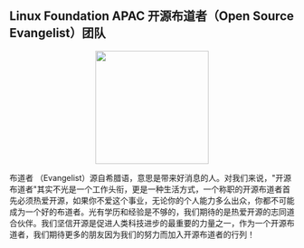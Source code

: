 ## Linux Foundation APAC 开源布道者（Open Source Evangelist）团队

<div align="center">    
 <img src="https://github.com/lfapac-open-source-evangelist/.github/assets/24563928/04d3a2f3-7008-4828-89a8-6b25d13f6a9e" height = "200" align=center />
</div>

布道者 （Evangelist）源自希腊语，意思是带来好消息的人。对我们来说，"开源布道者"其实不光是一个工作头衔，更是一种生活方式，一个称职的开源布道者首先必须热爱开源，如果你不爱这个事业，无论你的个人能力多么出众，你都不可能成为一个好的布道者。光有学历和经验是不够的，我们期待的是热爱开源的志同道合伙伴。我们坚信开源是促进人类科技进步的最重要的力量之一，作为一个开源布道者，我们期待更多的朋友因为我们的努力而加入开源布道者的行列！
<!--

**Here are some ideas to get you started:**

🙋‍♀️ A short introduction - what is your organization all about?
🌈 Contribution guidelines - how can the community get involved?
👩‍💻 Useful resources - where can the community find your docs? Is there anything else the community should know?
🍿 Fun facts - what does your team eat for breakfast?
🧙 Remember, you can do mighty things with the power of [Markdown](https://docs.github.com/github/writing-on-github/getting-started-with-writing-and-formatting-on-github/basic-writing-and-formatting-syntax)
-->

